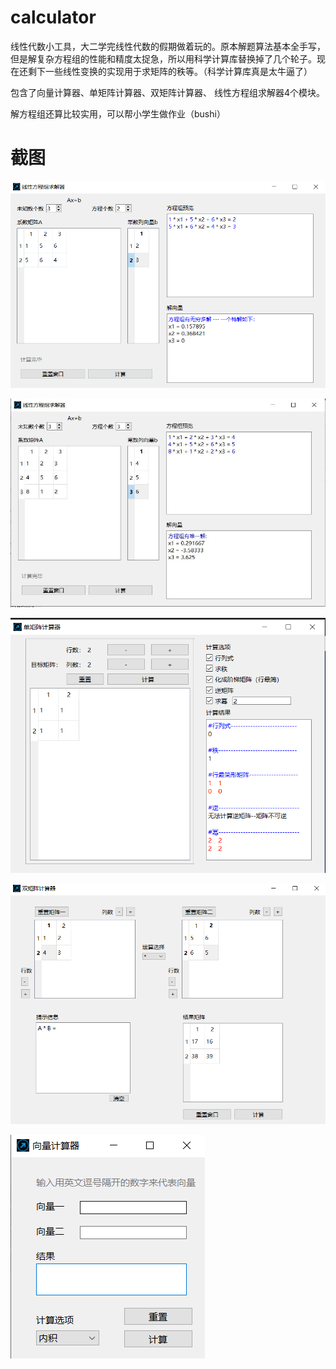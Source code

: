 # calculator

线性代数小工具，大二学完线性代数的假期做着玩的。原本解题算法基本全手写，但是解复杂方程组的性能和精度太捉急，所以用科学计算库替换掉了几个轮子。现在还剩下一些线性变换的实现用于求矩阵的秩等。（科学计算库真是太牛逼了）

包含了向量计算器、单矩阵计算器、双矩阵计算器、 线性方程组求解器4个模块。

解方程组还算比较实用，可以帮小学生做作业（bushi）

# 截图
![img](https://github.com/lichengchen/calculator/blob/main/pics/p5-5.png?raw=true)

![img](https://github.com/lichengchen/calculator/blob/main/pics/p5.jpg?raw=true)

![img](https://github.com/lichengchen/calculator/blob/main/pics/p5-3.png?raw=true)

![img](https://github.com/lichengchen/calculator/blob/main/pics/p5-4.png?raw=true)

![img](https://github.com/lichengchen/calculator/blob/main/pics/p5-2.png?raw=true)


